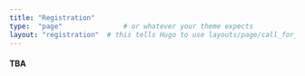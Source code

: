 ```yaml
---
title: "Registration"
type:  "page"               # or whatever your theme expects
layout: "registration"  # this tells Hugo to use layouts/page/call_for_full_papers.html
---
```




#### TBA


